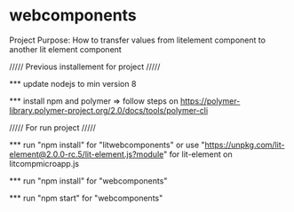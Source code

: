 # webcomponents

Project Purpose: How to transfer values from litelement component to another lit element component


///// Previous installement for project /////

*** update nodejs to min version 8 

*** install npm and polymer => follow steps on https://polymer-library.polymer-project.org/2.0/docs/tools/polymer-cli


///// For run project /////

*** run "npm install" for "litwebcomponents" or use "https://unpkg.com/lit-element@2.0.0-rc.5/lit-element.js?module" for lit-element on litcompmicroapp.js

*** run "npm install" for "webcomponents" 

*** run "npm start" for "webcomponents"
